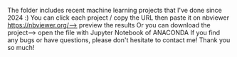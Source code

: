 The folder includes recent machine learning projects that I've done since 2024 :)
You can click each project / copy the URL then paste it on nbviewer https://nbviewer.org/--> preview the results
Or you can download the project--> open the file with Jupyter Notebook of ANACONDA
If you find any bugs or have questions, please don't hesitate to contact me! 
Thank you so much!
